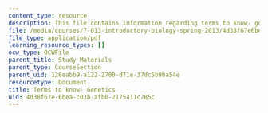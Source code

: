 ```yaml
---
content_type: resource
description: This file contains information regarding terms to know- genetics.
file: /media/courses/7-013-introductory-biology-spring-2013/4d38f67e6beac03bafb02175411c785c_MIT7_013S13_Genetics.pdf
file_type: application/pdf
learning_resource_types: []
ocw_type: OCWFile
parent_title: Study Materials
parent_type: CourseSection
parent_uid: 126eabb9-a122-2700-d71e-37dc5b9ba54e
resourcetype: Document
title: Terms to know- Genetics
uid: 4d38f67e-6bea-c03b-afb0-2175411c785c
---
```

